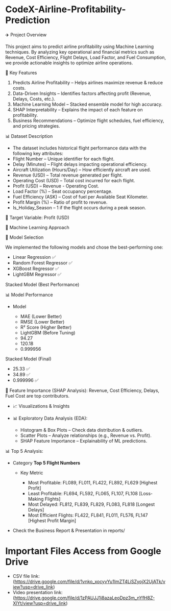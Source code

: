 # CodeX-Airline-Profitability-Prediction

✈️ Project Overview

This project aims to predict airline profitability using Machine Learning techniques. By analyzing key operational and financial metrics such as Revenue, Cost Efficiency, Flight Delays, Load Factor, and Fuel Consumption, we provide actionable insights to optimize airline operations.

📌 Key Features

1. Predicts Airline Profitability – Helps airlines maximize revenue & reduce costs.
2. Data-Driven Insights – Identifies factors affecting profit (Revenue, Delays, Costs, etc.).
3. Machine Learning Model – Stacked ensemble model for high accuracy.
4. SHAP Interpretability – Explains the impact of each feature on profitability.
5. Business Recommendations – Optimize flight schedules, fuel efficiency, and pricing strategies.

📊 Dataset Description

* The dataset includes historical flight performance data with the following key attributes:
* Flight Number – Unique identifier for each flight.
* Delay (Minutes) – Flight delays impacting operational efficiency.
* Aircraft Utilization (Hours/Day) – How efficiently aircraft are used.
* Revenue (USD) – Total revenue generated per flight.
* Operating Cost (USD) – Total cost incurred for each flight.
* Profit (USD) – Revenue - Operating Cost.
* Load Factor (%) – Seat occupancy percentage.
* Fuel Efficiency (ASK) – Cost of fuel per Available Seat Kilometer.
* Profit Margin (%) – Ratio of profit to revenue.
* Is_Holiday_Season – 1 if the flight occurs during a peak season.

📌 Target Variable: Profit (USD)

🤖 Machine Learning Approach

📌 Model Selection

We implemented the following models and chose the best-performing one:
- Linear Regression ✅
- Random Forest Regressor ✅
- XGBoost Regressor ✅
- LightGBM Regressor ✅

Stacked Model (Best Performance)

📊 Model Performance

* Model

  - MAE (Lower Better)
  - RMSE (Lower Better)
  - R² Score (Higher Better)
  - LightGBM (Before Tuning)
  - 94.27
  - 120.18
  - 0.999956

Stacked Model (Final)

  - 25.33 ✅
  - 34.89 ✅
  - 0.999996 ✅

🔹 Feature Importance (SHAP Analysis): Revenue, Cost Efficiency, Delays, Fuel Cost are top contributors.

* 📈 Visualizations & Insights
* 📊 Exploratory Data Analysis (EDA):

  - Histogram & Box Plots – Check data distribution & outliers.
  - Scatter Plots – Analyze relationships (e.g., Revenue vs. Profit).
  - SHAP Feature Importance – Explainability of ML predictions.

📊 Top 5 Analysis:

* Category
**Top 5 Flight Numbers**

  - Key Metric

    - Most Profitable:         FL089, FL011, FL422, FL892, FL629        [Highest Profit]
    - Least Profitable:        FL694, FL592, FL065, FL107, FL108        [Loss-Making Flights]
    - Most Delayed:            FL812, FL839, FL829, FL083, FL818        [Longest Delays]
    - Most Efficient Flights:  FL422, FL841, FL011, FL576, FL147        [Highest Profit Margin]


* Check the Business Report & Presentation in reports/

# **Important Files Access from Google Drive**
  - CSV file link: (https://drive.google.com/file/d/1vnko_xocyvYu1lmZT4LiSZyojX2UjATk/view?usp=drive_link)
  - Video presentation link: (https://drive.google.com/file/d/1zPAUJJ1j8azaLeoDpz3m_nYfH8Z-XlYt/view?usp=drive_link)
